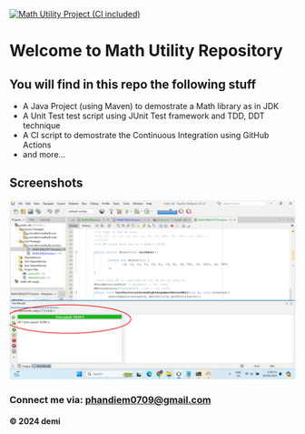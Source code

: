 [![Math Utility Project (CI included)](https://github.com/Demi79/math-util/actions/workflows/maven.yml/badge.svg)](https://github.com/Demi79/math-util/actions/workflows/maven.yml)
# Welcome to Math Utility Repository 
## You will find in this repo the following stuff
* A Java Project (using Maven) to demostrate a Math library as in JDK 
* A Unit Test test script using JUnit Test framework and TDD, DDT technique
* A CI script to demostrate the Continuous Integration using GitHub Actions
* and more...
## Screenshots
![Source code and test script](https://github.com/Demi79/math-util/blob/main/screenshots/SourceCodeAndUnitTest.png)
### Connect me via: phandiem0709@gmail.com
#### &#169; 2024 demi
